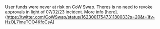 User funds were never at risk on CoW Swap. Theres is no need to revoke approvals in light of 07/02/23 incident. More info [here].(https://twitter.com/CoWSwap/status/1623001754731180033?s=20&t=1fv-HzOL7lmeTOO4KfoCsA)
